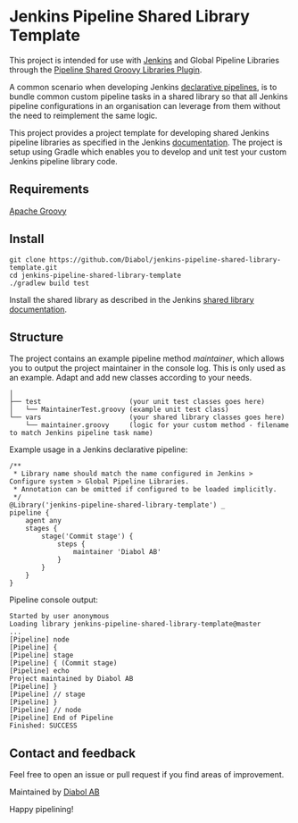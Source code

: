 Jenkins Pipeline Shared Library Template
========================================

This project is intended for use with [Jenkins](https://jenkins.io/) and Global Pipeline Libraries through the 
[Pipeline Shared Groovy Libraries Plugin](https://wiki.jenkins.io/display/JENKINS/Pipeline+Shared+Groovy+Libraries+Plugin).

A common scenario when developing Jenkins [declarative pipelines](https://jenkins.io/doc/book/pipeline/syntax/), is
to bundle common custom pipeline tasks in a shared library so that all Jenkins pipeline configurations in an organisation
can leverage from them without the need to reimplement the same logic.

This project provides a project template for developing shared Jenkins pipeline libraries as specified in the Jenkins
[documentation](https://jenkins.io/doc/book/pipeline/shared-libraries/). The project is setup using Gradle which enables you to develop and unit
test your custom Jenkins pipeline library code.

Requirements
---
[Apache Groovy](http://groovy-lang.org/)

Install
---
    git clone https://github.com/Diabol/jenkins-pipeline-shared-library-template.git
    cd jenkins-pipeline-shared-library-template
    ./gradlew build test

Install the shared library as described in the Jenkins [shared library documentation](https://jenkins.io/doc/book/pipeline/shared-libraries/#using-libraries).

Structure
---
The project contains an example pipeline method _maintainer_, which allows you to output the project maintainer in the console log.
This is only used as an example. Adapt and add new classes according to your needs. 

    │
    ├── test                      (your unit test classes goes here)
    │   └── MaintainerTest.groovy (example unit test class)
    └── vars                      (your shared library classes goes here)
        └── maintainer.groovy     (logic for your custom method - filename to match Jenkins pipeline task name)

Example usage in a Jenkins declarative pipeline:
```
/**
 * Library name should match the name configured in Jenkins > Configure system > Global Pipeline Libraries.
 * Annotation can be omitted if configured to be loaded implicitly.
 */
@Library('jenkins-pipeline-shared-library-template') _
pipeline {
    agent any
    stages {
        stage('Commit stage') {
            steps {
                maintainer 'Diabol AB'
            }
        }
    }
}
```
Pipeline console output:
```
Started by user anonymous
Loading library jenkins-pipeline-shared-library-template@master
...
[Pipeline] node
[Pipeline] {
[Pipeline] stage
[Pipeline] { (Commit stage)
[Pipeline] echo
Project maintained by Diabol AB
[Pipeline] }
[Pipeline] // stage
[Pipeline] }
[Pipeline] // node
[Pipeline] End of Pipeline
Finished: SUCCESS

```
Contact and feedback
----
Feel free to open an issue or pull request if you find areas of improvement.

Maintained by [Diabol AB](https://github.com/Diabol/)

Happy pipelining!
